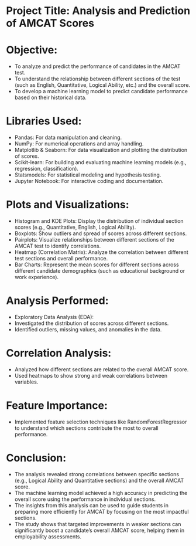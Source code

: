 # Project Title: Analysis and Prediction of AMCAT Scores

# Objective:
+ To analyze and predict the performance of candidates in the AMCAT test.
+ To understand the relationship between different sections of the test (such as English, Quantitative, Logical Ability, etc.) and the overall score.
+ To develop a machine learning model to predict candidate performance based on their historical data.

# Libraries Used:
+ Pandas: For data manipulation and cleaning.
+ NumPy: For numerical operations and array handling.
+ Matplotlib & Seaborn: For data visualization and plotting the distribution of scores.
+ Scikit-learn: For building and evaluating machine learning models (e.g., regression, classification).
+ Statsmodels: For statistical modeling and hypothesis testing.
+ Jupyter Notebook: For interactive coding and documentation.

# Plots and Visualizations:
+ Histogram and KDE Plots: Display the distribution of individual section scores (e.g., Quantitative, English, Logical Ability).
+ Boxplots: Show outliers and spread of scores across different sections.
+ Pairplots: Visualize relationships between different sections of the AMCAT test to identify correlations.
+ Heatmap (Correlation Matrix): Analyze the correlation between different test sections and overall performance.
+ Bar Charts: Represent the mean scores for different sections across different candidate demographics (such as educational background or work experience).

# Analysis Performed:
+ Exploratory Data Analysis (EDA):
+ Investigated the distribution of scores across different sections.
+ Identified outliers, missing values, and anomalies in the data.

# Correlation Analysis:
+ Analyzed how different sections are related to the overall AMCAT score.
+ Used heatmaps to show strong and weak correlations between variables.

# Feature Importance:
+ Implemented feature selection techniques like RandomForestRegressor to understand which sections contribute the most to overall performance.

# Conclusion:
+ The analysis revealed strong correlations between specific sections (e.g., Logical Ability and Quantitative sections) and the overall AMCAT score.
+ The machine learning model achieved a high accuracy in predicting the overall score using the performance in individual sections.
+ The insights from this analysis can be used to guide students in preparing more efficiently for AMCAT by focusing on the most impactful sections.
+ The study shows that targeted improvements in weaker sections can significantly boost a candidate’s overall AMCAT score, helping them in employability assessments.

